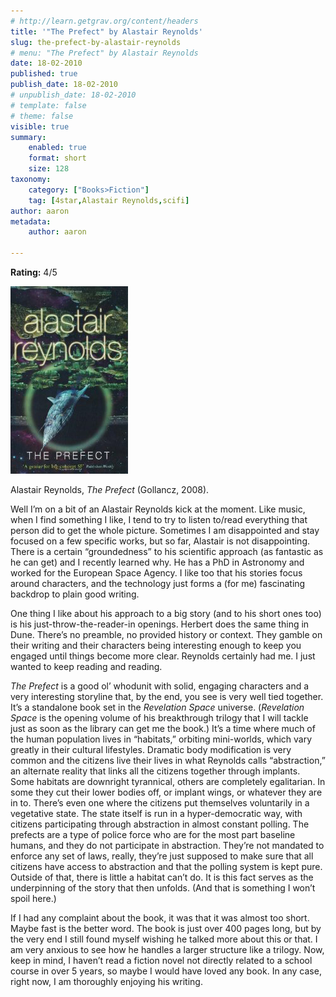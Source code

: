 ```yaml
---
# http://learn.getgrav.org/content/headers
title: '"The Prefect" by Alastair Reynolds'
slug: the-prefect-by-alastair-reynolds
# menu: "The Prefect" by Alastair Reynolds
date: 18-02-2010
published: true
publish_date: 18-02-2010
# unpublish_date: 18-02-2010
# template: false
# theme: false
visible: true
summary:
    enabled: true
    format: short
    size: 128
taxonomy:
    category: ["Books>Fiction"]
    tag: [4star,Alastair Reynolds,scifi]
author: aaron
metadata:
    author: aaron

---
```


**Rating:** 4/5

![](cover5.jpg "The Prefect")

Alastair Reynolds, *The Prefect* (Gollancz, 2008).

Well I’m on a bit of an Alastair Reynolds kick at the moment. Like music, when I find something I like, I tend to try to listen to/read everything that person did to get the whole picture. Sometimes I am disappointed and stay focused on a few specific works, but so far, Alastair is not disappointing. There is a certain “groundedness” to his scientific approach (as fantastic as he can get) and I recently learned why. He has a PhD in Astronomy and worked for the European Space Agency. I like too that his stories focus around characters, and the technology just forms a (for me) fascinating backdrop to plain good writing.

One thing I like about his approach to a big story (and to his short ones too) is his just-throw-the-reader-in openings. Herbert does the same thing in Dune. There’s no preamble, no provided history or context. They gamble on their writing and their characters being interesting enough to keep you engaged until things become more clear. Reynolds certainly had me. I just wanted to keep reading and reading.

*The Prefect* is a good ol’ whodunit with solid, engaging characters and a very interesting storyline that, by the end, you see is very well tied together. It’s a standalone book set in the *Revelation Space* universe. (*Revelation Space* is the opening volume of his breakthrough trilogy that I will tackle just as soon as the library can get me the book.) It’s a time where much of the human population lives in “habitats,” orbiting mini-worlds, which vary greatly in their cultural lifestyles. Dramatic body modification is very common and the citizens live their lives in what Reynolds calls “abstraction,” an alternate reality that links all the citizens together through implants. Some habitats are downright tyrannical, others are completely egalitarian. In some they cut their lower bodies off, or implant wings, or whatever they are in to. There’s even one where the citizens put themselves voluntarily in a vegetative state. The state itself is run in a hyper-democratic way, with citizens participating through abstraction in almost constant polling. The prefects are a type of police force who are for the most part baseline humans, and they do not participate in abstraction. They’re not mandated to enforce any set of laws, really, they’re just supposed to make sure that all citizens have access to abstraction and that the polling system is kept pure. Outside of that, there is little a habitat can’t do. It is this fact serves as the underpinning of the story that then unfolds. (And that is something I won’t spoil here.)

If I had any complaint about the book, it was that it was almost too short. Maybe fast is the better word. The book is just over 400 pages long, but by the very end I still found myself wishing he talked more about this or that. I am very anxious to see how he handles a larger structure like a trilogy. Now, keep in mind, I haven’t read a fiction novel not directly related to a school course in over 5 years, so maybe I would have loved any book. In any case, right now, I am thoroughly enjoying his writing.
